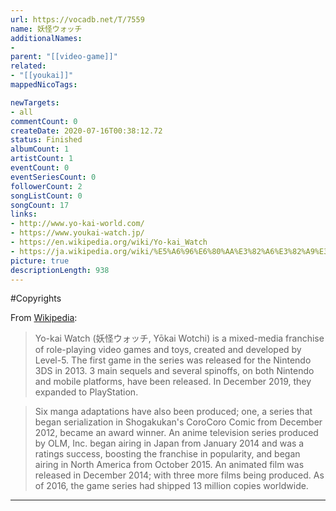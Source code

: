 ```yaml
---
url: https://vocadb.net/T/7559
name: 妖怪ウォッチ
additionalNames: 
- 
parent: "[[video-game]]"
related:
- "[[youkai]]"
mappedNicoTags:

newTargets:
- all
commentCount: 0
createDate: 2020-07-16T00:38:12.72
status: Finished
albumCount: 1
artistCount: 1
eventCount: 0
eventSeriesCount: 0
followerCount: 2
songListCount: 0
songCount: 17
links: 
- http://www.yo-kai-world.com/
- https://www.youkai-watch.jp/
- https://en.wikipedia.org/wiki/Yo-kai_Watch
- https://ja.wikipedia.org/wiki/%E5%A6%96%E6%80%AA%E3%82%A6%E3%82%A9%E3%83%83%E3%83%81
picture: true
descriptionLength: 938
---
```


#Copyrights

From [Wikipedia](https://en.wikipedia.org/wiki/Yo-kai_Watch):
>Yo-kai Watch (妖怪ウォッチ, Yōkai Wotchi) is a mixed-media franchise of role-playing video games and toys, created and developed by Level-5. The first game in the series was released for the Nintendo 3DS in 2013. 3 main sequels and several spinoffs, on both Nintendo and mobile platforms, have been released. In December 2019, they expanded to PlayStation.

>Six manga adaptations have also been produced; one, a series that began serialization in Shogakukan's CoroCoro Comic from December 2012, became an award winner. An anime television series produced by OLM, Inc. began airing in Japan from January 2014 and was a ratings success, boosting the franchise in popularity, and began airing in North America from October 2015. An animated film was released in December 2014; with three more films being produced. As of 2016, the game series had shipped 13 million copies worldwide.

---

